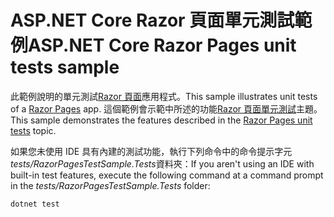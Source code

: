 # <a name="aspnet-core-razor-pages-unit-tests-sample"></a><span data-ttu-id="28773-101">ASP.NET Core Razor 頁面單元測試範例</span><span class="sxs-lookup"><span data-stu-id="28773-101">ASP.NET Core Razor Pages unit tests sample</span></span>

<span data-ttu-id="28773-102">此範例說明的單元測試[Razor 頁面](https://docs.microsoft.com/aspnet/core/mvc/razor-pages)應用程式。</span><span class="sxs-lookup"><span data-stu-id="28773-102">This sample illustrates unit tests of a [Razor Pages](https://docs.microsoft.com/aspnet/core/mvc/razor-pages) app.</span></span> <span data-ttu-id="28773-103">這個範例會示範中所述的功能[Razor 頁面單元測試](https://docs.microsoft.com/aspnet/core/test/razor-pages-tests)主題。</span><span class="sxs-lookup"><span data-stu-id="28773-103">This sample demonstrates the features described in the [Razor Pages unit tests](https://docs.microsoft.com/aspnet/core/test/razor-pages-tests) topic.</span></span>

<span data-ttu-id="28773-104">如果您未使用 IDE 具有內建的測試功能，執行下列命令中的命令提示字元*tests/RazorPagesTestSample.Tests*資料夾：</span><span class="sxs-lookup"><span data-stu-id="28773-104">If you aren't using an IDE with built-in test features, execute the following command at a command prompt in the *tests/RazorPagesTestSample.Tests* folder:</span></span>

```console
dotnet test
```

